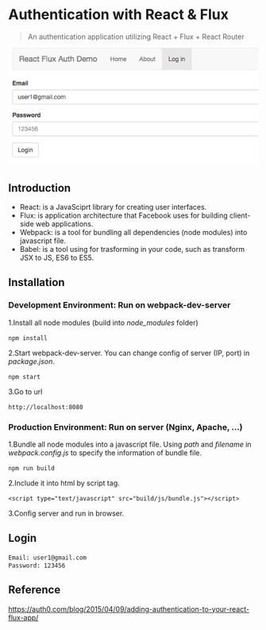 # Authentication with React & Flux
> An authentication application utilizing React + Flux + React Router

![](demo.png)

## Introduction

* React: is a JavaSciprt library for creating user interfaces.
* Flux: is application architecture that Facebook uses for building client-side web applications.
* Webpack: is a tool for bundling all dependencies (node modules) into javascript file.
* Babel: is a tool using for trasforming in your code, such as transform JSX to JS, ES6 to ES5.

## Installation

### Development Environment: Run on webpack-dev-server

1.Install all node modules (build into *node_modules* folder) 

```
npm install
```

2.Start webpack-dev-server. You can change config of server (IP, port) in *package.json*. 

```
npm start  
```

3.Go to url

```
http://localhost:8080
```

### Production Environment: Run on server (Nginx, Apache, ...)

1.Bundle all node modules into a javascript file. Using *path* and *filename* in *webpack.config.js* to specify the information of bundle file.

```
npm run build 
``` 

2.Include it into html by script tag.

```
<script type="text/javascript" src="build/js/bundle.js"></script>
```

3.Config server and run in browser.

## Login

```
Email: user1@gmail.com
Password: 123456
```

## Reference

https://auth0.com/blog/2015/04/09/adding-authentication-to-your-react-flux-app/